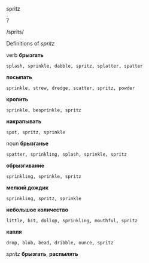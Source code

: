 spritz

?

/sprits/

Definitions of _spritz_

verb
**брызгать**

    splash, sprinkle, dabble, spritz, splatter, spatter
**посыпать**

    sprinkle, strew, dredge, scatter, spritz, powder
**кропить**

    sprinkle, besprinkle, spritz
**накрапывать**

    spot, spritz, sprinkle

noun
**брызганье**

    spatter, sprinkling, splash, sprinkle, spritz
**обрызгивание**

    sprinkling, sprinkle, spritz
**мелкий дождик**

    sprinkling, spritz, sprinkle
**небольшое количество**

    little, bit, dollop, sprinkling, mouthful, spritz
**капля**

    drop, blob, bead, dribble, ounce, spritz

_spritz_
**брызгать**, **распылять**